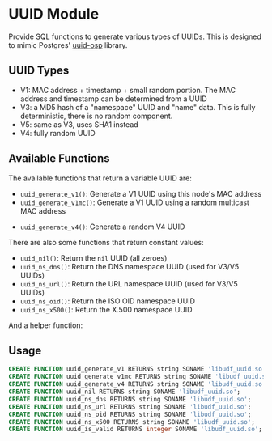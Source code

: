 # UUID Module

Provide SQL functions to generate various types of UUIDs. This is designed to
mimic Postgres' [uuid-osp] library.

[uuid-osp]: https://www.postgresql.org/docs/current/uuid-ossp.html

## UUID Types

* V1: MAC address + timestamp + small random portion. The MAC address and
  timestamp can be determined from a UUID
* V3: a MD5 hash of a "namespace" UUID and "name" data. This is fully
  deterministic, there is no random component.
* V5: same as V3, uses SHA1 instead
* V4: fully random UUID

## Available Functions

The available functions that return a variable UUID are:

* `uuid_generate_v1()`: Generate a V1 UUID using this node's MAC address
* `uuid_generate_v1mc()`: Generate a V1 UUID using a random multicast MAC address
<!-- * `uuid_generate_v1arg(some_mac)`: Generate a V1 UUID using a specified MAC
  address
* `uuid_generate_v3(namespace, name)`: Generate a V3 UUID from a `namespace`
  UUID and `name` data. For example, `uuid_generate_v3(uuid_ns_url(), 'some
  text')` -->
* `uuid_generate_v4()`: Generate a random V4 UUID
<!-- * `uuid_generate_v5(namespace, name)`: Generate a V5 UUID. This is similar to V3
  but uses SHA1 instead of MD5. -->

There are also some functions that return constant values:

* `uuid_nil()`: Return the `nil` UUID (all zeroes)
* `uuid_ns_dns()`: Return the DNS namespace UUID (used for V3/V5 UUIDs)
* `uuid_ns_url()`: Return the URL namespace UUID (used for V3/V5 UUIDs)
* `uuid_ns_oid()`: Return the ISO OID namespace UUID
* `uuid_ns_x500()`: Return the X.500 namespace UUID

And a helper function:


## Usage

```sql
CREATE FUNCTION uuid_generate_v1 RETURNS string SONAME 'libudf_uuid.so';
CREATE FUNCTION uuid_generate_v1mc RETURNS string SONAME 'libudf_uuid.so';
CREATE FUNCTION uuid_generate_v4 RETURNS string SONAME 'libudf_uuid.so';
CREATE FUNCTION uuid_nil RETURNS string SONAME 'libudf_uuid.so';
CREATE FUNCTION uuid_ns_dns RETURNS string SONAME 'libudf_uuid.so';
CREATE FUNCTION uuid_ns_url RETURNS string SONAME 'libudf_uuid.so';
CREATE FUNCTION uuid_ns_oid RETURNS string SONAME 'libudf_uuid.so';
CREATE FUNCTION uuid_ns_x500 RETURNS string SONAME 'libudf_uuid.so';
CREATE FUNCTION uuid_is_valid RETURNS integer SONAME 'libudf_uuid.so';
```
